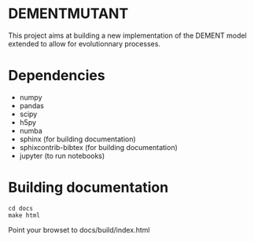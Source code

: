 # DEMENTMUTANT

This project aims at building a new implementation of the DEMENT model
extended to allow for evolutionnary processes.


# Dependencies

- numpy
- pandas
- scipy
- h5py
- numba
- sphinx (for building documentation)
- sphixcontrib-bibtex (for building documentation)
- jupyter (to run notebooks)


# Building documentation

```shell
cd docs
make html 
```
Point your browset to docs/build/index.html

